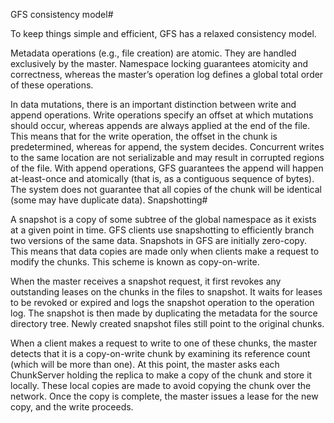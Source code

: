 GFS consistency model#

To keep things simple and efficient, GFS has a relaxed consistency model.

Metadata operations (e.g., file creation) are atomic. They are handled exclusively by the master. Namespace locking guarantees atomicity and correctness, whereas the master’s operation log defines a global total order of these operations.

In data mutations, there is an important distinction between write and append operations. Write operations specify an offset at which mutations should occur, whereas appends are always applied at the end of the file. This means that for the write operation, the offset in the chunk is predetermined, whereas for append, the system decides. Concurrent writes to the same location are not serializable and may result in corrupted regions of the file. With append operations, GFS guarantees the append will happen at-least-once and atomically (that is, as a contiguous sequence of bytes). The system does not guarantee that all copies of the chunk will be identical (some may have duplicate data).
Snapshotting#

A snapshot is a copy of some subtree of the global namespace as it exists at a given point in time. GFS clients use snapshotting to efficiently branch two versions of the same data. Snapshots in GFS are initially zero-copy. This means that data copies are made only when clients make a request to modify the chunks. This scheme is known as copy-on-write.

When the master receives a snapshot request, it first revokes any outstanding leases on the chunks in the files to snapshot. It waits for leases to be revoked or expired and logs the snapshot operation to the operation log. The snapshot is then made by duplicating the metadata for the source directory tree. Newly created snapshot files still point to the original chunks.

When a client makes a request to write to one of these chunks, the master detects that it is a copy-on-write chunk by examining its reference count (which will be more than one). At this point, the master asks each ChunkServer holding the replica to make a copy of the chunk and store it locally. These local copies are made to avoid copying the chunk over the network. Once the copy is complete, the master issues a lease for the new copy, and the write proceeds.
